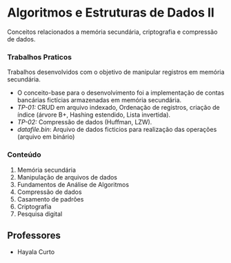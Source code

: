 # Algoritmos e Estruturas de Dados II
Conceitos relacionados a memória secundária, criptografia e compressão de dados.

### Trabalhos Praticos

Trabalhos desenvolvidos com o objetivo de manipular registros em memória secundária. 
  - O conceito-base para o desenvolvimento foi a implementação de contas bancárias fictícias armazenadas em memória secundária.
  - *TP-01:* CRUD em arquivo indexado, Ordenação de registros, criação de índice (árvore B+, Hashing estendido, Lista invertida).
  - *TP-02:* Compressão de dados (Huffman, LZW).
  - *datafile.bin*: Arquivo de dados ficticios para realização das operações (arquivo em binário)

### Conteúdo

1. Memória secundária
2. Manipulação de arquivos de dados
3. Fundamentos de Análise de Algoritmos
4. Compressão de dados
5. Casamento de padrões
6. Criptografia
7. Pesquisa digital

## Professores
- Hayala Curto
